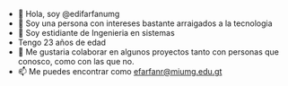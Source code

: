 - 👋 Hola, soy @edifarfanumg
- 👀 Soy una persona con intereses bastante arraigados a la tecnologia
- 🌱 Soy estidiante de Ingenieria en sistemas
- Tengo 23 años de edad
- 💞️ Me gustaria colaborar en algunos proyectos tanto con personas que conosco, como con las que no.
- 📫 Me puedes encontrar como efarfanr@miumg.edu.gt

<!---
edifarfanumg/edifarfanumg is a ✨ special ✨ repository because its `README.md` (this file) appears on your GitHub profile.
You can click the Preview link to take a look at your changes.
--->

